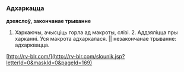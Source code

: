 ### Адхаркацца
**дзеяслоў, закончанае трыванне**

1. Харкаючы, ачысціць горла ад макроты, слізі. 2. Аддзяліцца пры харканні. Уся макрота адхаркалася. || незакончанае трыванне: адхарквацца.

<a rel="author">[http://rv-blr.com/](http://rv-blr.com/slounik.jsp?letterId=0&maskId=0&pageId=169)</a>
